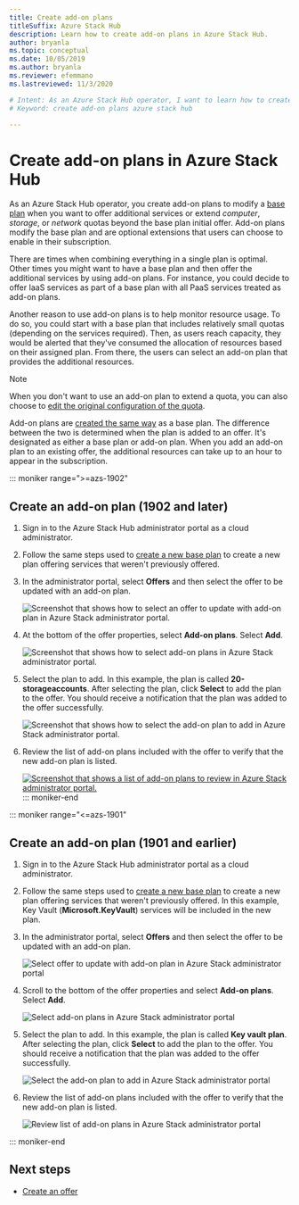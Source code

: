 ```yaml
---
title: Create add-on plans
titleSuffix: Azure Stack Hub 
description: Learn how to create add-on plans in Azure Stack Hub. 
author: bryanla
ms.topic: conceptual
ms.date: 10/05/2019
ms.author: bryanla
ms.reviewer: efemmano
ms.lastreviewed: 11/3/2020

# Intent: As an Azure Stack Hub operator, I want to learn how to create add-on plans in Azure Stack Hub.
# Keyword: create add-on plans azure stack hub

---
```



# Create add-on plans in Azure Stack Hub

As an Azure Stack Hub operator, you create add-on plans to modify a [base plan](azure-stack-create-plan.md) when you want to offer additional services or extend *computer*, *storage*, or *network* quotas beyond the base plan initial offer. Add-on plans modify the base plan and are optional extensions that users can choose to enable in their subscription.

There are times when combining everything in a single plan is optimal. Other times you might want to have a base plan and then offer the additional services by using add-on plans. For instance, you could decide to offer IaaS services as part of a base plan with all PaaS services treated as add-on plans.

Another reason to use add-on plans is to help monitor resource usage. To do so, you could start with a base plan that includes relatively small quotas (depending on the services required). Then, as users reach capacity, they would be alerted that they've consumed the allocation of resources based on their assigned plan. From there, the users can select an add-on plan that provides the additional resources.

> [!NOTE]
> When you don't want to use an add-on plan to extend a quota, you can also choose to [edit the original configuration of the quota](azure-stack-quota-types.md#edit-a-quota).

Add-on plans are [created the same way](azure-stack-create-plan.md) as a base plan. The difference between the two is determined when the plan is added to an offer. It's designated as either a base plan or add-on plan. When you add an add-on plan to an existing offer, the additional resources can take up to an hour to appear in the subscription.

::: moniker range=">=azs-1902"
## Create an add-on plan (1902 and later)

1. Sign in to the Azure Stack Hub administrator portal as a cloud administrator.
2. Follow the same steps used to [create a new base plan](azure-stack-create-plan.md) to create a new plan offering services that weren't previously offered.
3. In the administrator portal, select **Offers** and then select the offer to be updated with an add-on plan.

   ![Screenshot that shows how to select an offer to update with add-on plan in Azure Stack administrator portal.](media/create-add-on-plan/add-on1.png)

4. At the bottom of the offer properties, select **Add-on plans**. Select **Add**.

    ![Screenshot that shows how to select add-on plans in Azure Stack administrator portal.](media/create-add-on-plan/add-on2.png)

5. Select the plan to add. In this example, the plan is called **20-storageaccounts**. After selecting the plan, click **Select** to add the plan to the offer. You should receive a notification that the plan was added to the offer successfully.

    ![Screenshot that shows how to select the add-on plan to add in Azure Stack administrator portal.](media/create-add-on-plan/add-on3.png)

6. Review the list of add-on plans included with the offer to verify that the new add-on plan is listed.

    [![Screenshot that shows a list of add-on plans to review in Azure Stack administrator portal.](media/create-add-on-plan/add-on4.png)](media/create-add-on-plan/add-on4lg.png#lightbox)
::: moniker-end

::: moniker range="<=azs-1901"

## Create an add-on plan (1901 and earlier)

1. Sign in to the Azure Stack Hub administrator portal as a cloud administrator.
2. Follow the same steps used to [create a new base plan](azure-stack-create-plan.md) to create a new plan offering services that weren't previously offered. In this example, Key Vault (**Microsoft.KeyVault**) services will be included in the new plan.
3. In the administrator portal, select **Offers** and then select the offer to be updated with an add-on plan.

   ![Select offer to update with add-on plan in Azure Stack administrator portal](media/create-add-on-plan/1.PNG)

4. Scroll to the bottom of the offer properties and select **Add-on plans**. Select **Add**.

    ![Select add-on plans in Azure Stack administrator portal](media/create-add-on-plan/2.PNG)

5. Select the plan to add. In this example, the plan is called **Key vault plan**. After selecting the plan, click **Select** to add the plan to the offer. You should receive a notification that the plan was added to the offer successfully.

    ![Select the add-on plan to add in Azure Stack administrator portal](media/create-add-on-plan/3.PNG)

6. Review the list of add-on plans included with the offer to verify that the new add-on plan is listed.

    ![Review list of add-on plans in Azure Stack administrator portal](media/create-add-on-plan/4.PNG)

::: moniker-end

## Next steps

* [Create an offer](azure-stack-create-offer.md)
